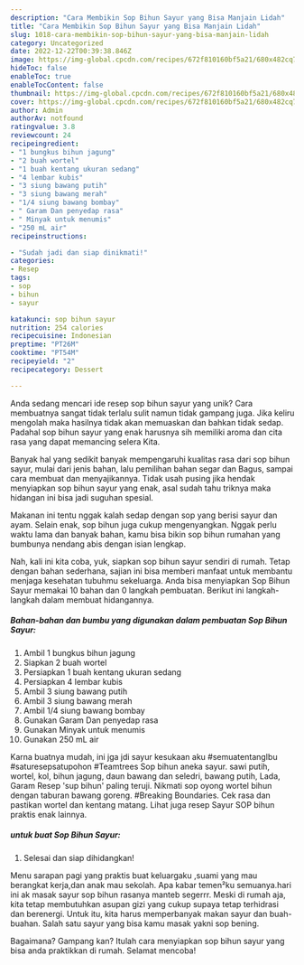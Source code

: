 ```yaml
---
description: "Cara Membikin Sop Bihun Sayur yang Bisa Manjain Lidah"
title: "Cara Membikin Sop Bihun Sayur yang Bisa Manjain Lidah"
slug: 1018-cara-membikin-sop-bihun-sayur-yang-bisa-manjain-lidah
category: Uncategorized
date: 2022-12-22T00:39:38.846Z
image: https://img-global.cpcdn.com/recipes/672f810160bf5a21/680x482cq70/sop-bihun-sayur-foto-resep-utama.jpg
hideToc: false
enableToc: true
enableTocContent: false
thumbnail: https://img-global.cpcdn.com/recipes/672f810160bf5a21/680x482cq70/sop-bihun-sayur-foto-resep-utama.jpg
cover: https://img-global.cpcdn.com/recipes/672f810160bf5a21/680x482cq70/sop-bihun-sayur-foto-resep-utama.jpg
author: Admin
authorAv: notfound
ratingvalue: 3.8
reviewcount: 24
recipeingredient:
- "1 bungkus bihun jagung"
- "2 buah wortel"
- "1 buah kentang ukuran sedang"
- "4 lembar kubis"
- "3 siung bawang putih"
- "3 siung bawang merah"
- "1/4 siung bawang bombay"
- " Garam Dan penyedap rasa"
- " Minyak untuk menumis"
- "250 mL air"
recipeinstructions:

- "Sudah jadi dan siap dinikmati!"
categories:
- Resep
tags:
- sop
- bihun
- sayur

katakunci: sop bihun sayur 
nutrition: 254 calories
recipecuisine: Indonesian
preptime: "PT26M"
cooktime: "PT54M"
recipeyield: "2"
recipecategory: Dessert

---
```





Anda sedang mencari ide resep sop bihun sayur yang unik? Cara membuatnya sangat tidak terlalu sulit namun tidak gampang juga. Jika keliru mengolah maka hasilnya tidak akan memuaskan dan bahkan tidak sedap. Padahal sop bihun sayur yang enak harusnya sih memiliki aroma dan cita rasa yang dapat memancing selera Kita.





Banyak hal yang sedikit banyak mempengaruhi kualitas rasa dari sop bihun sayur, mulai dari jenis bahan, lalu pemilihan bahan segar dan Bagus, sampai cara membuat dan menyajikannya. Tidak usah pusing jika hendak menyiapkan sop bihun sayur yang enak,      asal sudah tahu triknya maka hidangan ini bisa jadi suguhan spesial.














Makanan ini tentu nggak kalah sedap dengan sop yang berisi sayur dan ayam. Selain enak, sop bihun juga cukup mengenyangkan. Nggak perlu waktu lama dan banyak bahan, kamu bisa bikin sop bihun rumahan yang bumbunya nendang abis dengan isian lengkap.






Nah, kali ini kita coba, yuk, siapkan sop bihun sayur sendiri di rumah. Tetap dengan bahan sederhana, sajian ini bisa memberi manfaat untuk membantu menjaga kesehatan tubuhmu sekeluarga. Anda bisa menyiapkan Sop Bihun Sayur memakai 10 bahan dan 0 langkah pembuatan. Berikut ini langkah-langkah dalam membuat hidangannya.

<!--inarticleads1-->

##### Bahan-bahan dan bumbu yang digunakan dalam pembuatan Sop Bihun Sayur:

1. Ambil 1 bungkus bihun jagung
1. Siapkan 2 buah wortel
1. Persiapkan 1 buah kentang ukuran sedang
1. Persiapkan 4 lembar kubis
1. Ambil 3 siung bawang putih
1. Ambil 3 siung bawang merah
1. Ambil 1/4 siung bawang bombay
1. Gunakan  Garam Dan penyedap rasa
1. Gunakan  Minyak untuk menumis
1. Gunakan 250 mL air


Karna buatnya mudah, ini jga jdi sayur kesukaan aku #semuatentangIbu #saturesepsatupohon #Teamtrees Sop bihun aneka sayur. sawi putih, wortel, kol, bihun jagung, daun bawang dan seledri, bawang putih, Lada, Garam Resep &#39;sup bihun&#39; paling teruji. Nikmati sop oyong wortel bihun dengan taburan bawang goreng. #Breaking Boundaries. Cek rasa dan pastikan wortel dan kentang matang. Lihat juga resep Sayur SOP bihun praktis enak lainnya. 

<!--inarticleads2-->

#####  untuk buat Sop Bihun Sayur:


1. Selesai dan siap dihidangkan!

Menu sarapan pagi yang praktis buat keluargaku ,suami yang mau berangkat kerja,dan anak mau sekolah. Apa kabar temen²ku semuanya.hari ini ak masak sayur sop bihun rasanya manteb segerrr. Meski di rumah aja, kita tetap membutuhkan asupan gizi yang cukup supaya tetap terhidrasi dan berenergi. Untuk itu, kita harus memperbanyak makan sayur dan buah-buahan. Salah satu sayur yang bisa kamu masak yakni sop bening. 

Bagaimana? Gampang kan? Itulah cara menyiapkan sop bihun sayur yang bisa anda praktikkan di rumah. Selamat mencoba!
